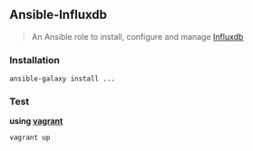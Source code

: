 ## Ansible-Influxdb
> An Ansible role to install, configure and manage [Influxdb](https://www.influxdata.com/time-series-platform/influxdb/)

### Installation

`ansible-galaxy install ...`

### Test

**using [vagrant](https://www.vagrantup.com/)**

`vagrant up`





